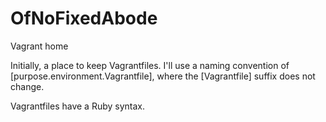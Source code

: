 # OfNoFixedAbode
Vagrant home

Initially, a place to keep Vagrantfiles.
I'll use a naming convention of [purpose.environment.Vagrantfile], where the [Vagrantfile] suffix does not change.

Vagrantfiles have a Ruby syntax.
